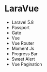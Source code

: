 # LaraVue
- Laravel 5.8
- Passport
- Gate
- Vue
- Vue Router
- Moment Js
- Progress Bar
- Sweet Alert
- Vue Pagination
